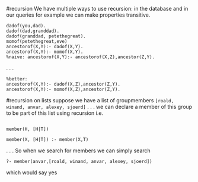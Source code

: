 #recursion
We have multiple ways to use recursion: in the database and in our queries
for example we can make properties transitive.
```
dadof(you,dad).
dadof(dad,granddad).
dadof(granddad, petethegreat).
momof(petethegreat,eve)
ancestorof(X,Y):- dadof(X,Y).
ancestorof(X,Y):- momof(X,Y).
%naive: ancestorof(X,Y):- ancestorof(X,Z),ancestor(Z,Y).
```
. . .
```
%better:
ancestorof(X,Y):- dadof(X,Z),ancestor(Z,Y).
ancestorof(X,Y):- momof(X,Z),ancestor(Z,Y).
```

#recursion on lists
suppose we have a list of groupmembers
`[roald, winand, anvar, alexey, sjoerd]`
. . .
we can declare a member of this group to be part of this list using recursion i.e.
```

member(H, [H|T])

member(X, [H|T]) :- member(X,T) 
```
. . .
So when we search for members we can simply search

`?- member(anvar,[roald, winand, anvar, alexey, sjoerd])`

which would say yes

